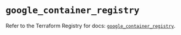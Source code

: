 # `google_container_registry`

Refer to the Terraform Registry for docs: [`google_container_registry`](https://registry.terraform.io/providers/hashicorp/google/6.49.3/docs/resources/container_registry).
